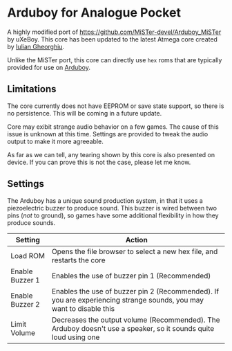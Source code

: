 # Arduboy for Analogue Pocket

A highly modified port of https://github.com/MiSTer-devel/Arduboy_MiSTer by uXeBoy. This core has been updated to the latest Atmega core created by [Iulian Gheorghiu](https://github.com/dev-board-tech).

Unlike the MiSTer port, this core can directly use `hex` roms that are typically provided for use on [Arduboy](https://www.arduboy.com/).

## Limitations

The core currently does not have EEPROM or save state support, so there is no persistence. This will be coming in a future update.

Core may exibit strange audio behavior on a few games. The cause of this issue is unknown at this time. Settings are provided to tweak the audio output to make it more agreeable.

As far as we can tell, any tearing shown by this core is also presented on device. If you can prove this is not the case, please let me know.

## Settings

The Arduboy has a unique sound production system, in that it uses a piezoelectric buzzer to produce sound. This buzzer is wired between two pins (_not_ to ground), so games have some additional flexibility in how they produce sounds.

| Setting         | Action                                                                                                              |
|-----------------|---------------------------------------------------------------------------------------------------------------------|
| Load ROM        | Opens the file browser to select a new hex file, and restarts the core                                              |
| Enable Buzzer 1 | Enables the use of buzzer pin 1 (Recommended)                                                                       |
| Enable Buzzer 2 | Enables the use of buzzer pin 2 (Recommended). If you are experiencing strange sounds, you may want to disable this |
| Limit Volume    | Decreases the output volume (Recommended). The Arduboy doesn't use a speaker, so it sounds quite loud using one     |